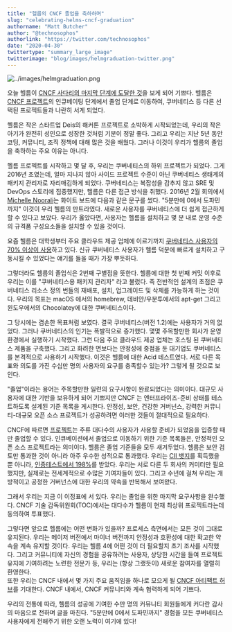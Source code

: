 ```yaml
---
title: "헬름의 CNCF 졸업을 축하하며"
slug: "celebrating-helms-cncf-graduation"
authorname: "Matt Butcher"
author: "@technosophos"
authorlink: "https://twitter.com/technosophos"
date: "2020-04-30"
twittertype: "summary_large_image"
twitterimage: "blog/images/helmgraduation-twitter.png"
---
```


![../images/helmgraduation.png](../images/helmgraduation.png)

오늘 헬름이 [CNCF 사다리의 마지막 단계에 도달한 것](https://www.cncf.io/announcement/2020/04/30/cloud-native-computing-foundation-announces-helm-graduation/)을 보게 되어 기쁘다.
헬름은 [CNCF 프로젝트](https://www.cncf.io/projects/)의 인큐베이팅 단계에서 졸업 단계로 이동하여, 쿠버네티스 등 다른 선택된 프로젝트들과 나란히 서게 되었다.

헬름은 작은 스타트업 Deis의 해커톤 프로젝트로 소박하게 시작되었는데, 우리의 작은 아기가 완전히 성인으로 성장한 것처럼 기분이 정말 좋다.
그리고 우리는 지난 5년 동안 코딩, 커뮤니티, 조직 정책에 대해 많은 것을 배웠다.
그러나 이것이 우리가 헬름의 졸업을 축하하는 주요 이유는 아니다.

헬름 프로젝트를 시작하고 몇 달 후, 우리는 쿠버네티스의 하위 프로젝트가 되었다. 
그게 2016년 초였는데, 얼마 지나지 않아 사이드 프로젝트 수준이 아닌 쿠버네티스 생태계의 패키지 관리자로 자리매김하게 되었다.
쿠버네티스는 복잡성을 감추지 않고 SRE 및 DevOps 스토리에 집중했지만, 헬름은 다른 접근 방식을 취했다.
2016년 2월 회의에서 [Michelle Noorali](https://twitter.com/michellenoorali)는 화이트 보드에 다음과 같은 문구를 썼다.
"5분만에 0에서 도파민까지"
이것이 우리 헬름의 만트라였다. 새로운 사용자를 쿠버네티스에 더 쉽게 접근하게 할 수 있다고 보았다.
우리가 옳았다면, 사용자는 헬름을 설치하고 몇 분 내로 운영 수준의 규격품 구성요소들을 설치할 수 있을 것이다.

요즘 헬름은 대학생부터 주요 클라우드 제공 업체에 이르기까지 [쿠버네티스 사용자의 70% 이상이 사용](https://www.cncf.io/wp-content/uploads/2020/03/CNCF_Survey_Report.pdf)하고 있다.
신규 쿠버네티스 사용자가 헬름 덕분에 빠르게 설치하고 구동시킬 수 있었다는 얘기를 들을 때가 가장 뿌듯하다.

그렇더라도 헬름의 졸업식은 2번째 구별점을 뜻한다.
헬름에 대한 첫 번째 커밋 이후로 우리는 이를 "쿠버네티스용 패키지 관리자" 라고 불렀다.
즉 전반적인 설계의 초점은 쿠버네티스 리소스 정의 번들의 재배포, 설치, 업그레이드 및 삭제를 가능하게 하는 것이다.
우리의 목표는 macOS 에서의 homebrew, 데비안/우분투에서의 apt-get 그리고 윈도우에서의 Chocolatey에 대한 쿠버네티스이다.

그 당시에는 겸손한 목표처럼 보였다.
결국 쿠버네티스(버전 1.2)에는 사용자가 거의 없었다.
그러나 쿠버네티스의 인기는 폭발적으로 증가했다.
몇몇 주목할만한 회사가 운영 환경에서 실행하기 시작했다.
그런 다음 주요 클라우드 제공 업체는 호스팅 된 쿠버네티스 제품을 구축했다.
그리고 화려한 면보다는 안정성에 중점을 둔 대기업도 쿠버네티스를 본격적으로 사용하기 시작했다.
이것은 헬름에 대한 Acid 테스트였다.
서로 다른 목표와 의도를 가진 수십만 명의 사용자의 요구를 충족할수 있는가? 그렇게 될 것으로 보인다.

"졸업"이라는 용어는 주목할만한 일련의 요구사항이 완료되었다는 의미이다.
대규모 사용자에 대한 기반을 보유하게 되어 기쁘지만 CNCF 는 엔터프라이즈-준비 상태를 테스트하도록 설계된 기준 목록을 게시한다.
안정성, 보안, 건강한 거버넌스, 강력한 커뮤니티-대규모 오픈 소스 프로젝트가 성공하려면 이러한 것들이 절대적으로 필요하다.

CNCF에 따르면 [프로젝트](https://www.cncf.io/projects/)는 주류 대다수의 사용자가 사용할 준비가 되었음을 입증할 때만 졸업할 수 있다.
인큐베이션에서 졸업으로 이동하기 위한 기준 목록들은, 안정적인 오픈 소스 프로젝트라는 의미이다.
헬름은 졸업 기준들을 모두 새겨두었다.
헬름은 보안 검토만 통과한 것이 아니라 아주 우수한 성적으로 통과했다.
우리는 [CII 뱃지](https://bestpractices.coreinfrastructure.org/en)를 획득했을 뿐 아니라, [인증테스트에서 198%](https://bestpractices.coreinfrastructure.org/en/projects?q=helm%20package%20manager)를 받았다.
우리는 서로 다른 두 회사의 커미터만 필요했지만, 실제로는 전세계적으로 수많은 기여자들이 있다.
그리고 수년에 걸쳐 우리는 개방적이고 공정한 거버넌스에 대한 우리의 약속을 반복해서 보여왔다.

그래서 우리는 지금 이 이정표에 서 있다.
우리는 졸업을 위한 마지막 요구사항을 완수했다. CNCF 기술 감독위원회(TOC)에서는 대다수가 헬름이 현재 최상위 프로젝트라는데 동의하여 투표했다.

그렇다면 앞으로 헬름에는 어떤 변화가 있을까?
프로세스 측면에서는 모든 것이 그대로 유지된다.
우리는 메이저 버전에서 마이너 버전까지 안정성과 호환성에 대한 확고한 약속을 계속 유지할 것이다.
우리는 헬름 4에 어떤 것이 더 필요할지 초기 조사를 시작했다.
그리고 커뮤니티에 자신의 경험을 공유하려는 사용자, 상당한 시간을 들여 프로젝트 유지에 기여하려는 노련한 전문가 등, 우리는 (항상 그랬듯이) 새로운 참여자를 열렬히 환영한다.  
또한 우리는 CNCF 내에서 몇 가지 주요 움직임을 하나로 모으게 될 [CNCF 아티팩트 허브](https://devclass.com/2020/03/12/cncf-starts-new-artifact-hub/)를 기대한다.
CNCF 내에서, CNCF 커뮤니티와 계속 협력하게 되어 기쁘다.

우리의 전통에 따라, 헬름의 성공에 기여한 수만 명의 커뮤니티 회원들에게 커다란 감사의 마음으로 전하며 글을 마친다.
"5분만에 0에서 도파민까지" 경험을 모든 쿠버네티스 사용자에게 전해주기 위한 오랜 노력이 여기에 있다!
